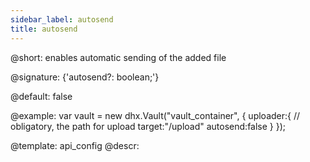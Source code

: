 ```yaml
---
sidebar_label: autosend
title: autosend
---          
```


@short: enables automatic sending of the added file

@signature: {'autosend?: boolean;'}

@default: false

@example:
var vault = new dhx.Vault("vault_container", { 
    uploader:{
    	// obligatory, the path for upload
    	target:"/upload"
    	autosend:false
   	}
});

@template:	api_config
@descr:


